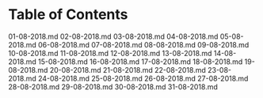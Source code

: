 # Table of Contents

01-08-2018.md
02-08-2018.md
03-08-2018.md
04-08-2018.md
05-08-2018.md
06-08-2018.md
07-08-2018.md
08-08-2018.md
09-08-2018.md
10-08-2018.md
11-08-2018.md
12-08-2018.md
13-08-2018.md
14-08-2018.md
15-08-2018.md
16-08-2018.md
17-08-2018.md
18-08-2018.md
19-08-2018.md
20-08-2018.md
21-08-2018.md
22-08-2018.md
23-08-2018.md
24-08-2018.md
25-08-2018.md
26-08-2018.md
27-08-2018.md
28-08-2018.md
29-08-2018.md
30-08-2018.md
31-08-2018.md